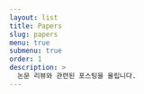```yaml
---
layout: list
title: Papers
slug: papers
menu: true
submenu: true
order: 1
description: >
  논문 리뷰와 관련된 포스팅을 올립니다.
---
```

